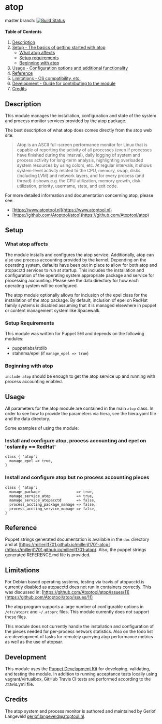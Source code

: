 # atop

master branch: [![Build Status](https://secure.travis-ci.org/millerjl1701/millerjl1701-atop.png?branch=master)](http://travis-ci.org/millerjl1701/millerjl1701-atop)

#### Table of Contents

1. [Description](#description)
2. [Setup - The basics of getting started with atop](#setup)
    * [What atop affects](#what-atop-affects)
    * [Setup requirements](#setup-requirements)
    * [Beginning with atop](#beginning-with-atop)
3. [Usage - Configuration options and additional functionality](#usage)
4. [Reference](#reference)
5. [Limitations - OS compatibility, etc.](#limitations)
6. [Development - Guide for contributing to the module](#development)
7. [Credits](#credits)

## Description

This module manages the installation, configuration and state of the system and process monitor services provided by the atop package. 

The best description of what atop does comes directly from the atop web site:

> Atop is an ASCII full-screen performance monitor for Linux that is capable of reporting the activity of all processes (even if processes have finished during the interval), daily logging of system and process activity for long-term analysis, highlighting overloaded system resources by using colors, etc. At regular intervals, it shows system-level activity related to the CPU, memory, swap, disks (including LVM) and network layers, and for every process (and thread) it shows e.g. the CPU utilization, memory growth, disk utilization, priority, username, state, and exit code.

For more detailed information and documentation concerning atop, please see:

* [https://www.atoptool.nl](https://www.atoptool.nl)
* [https://github.com/Atoptool/atop](https://github.com/Atoptool/atop)

## Setup

### What atop affects

The module installs and configures the atop service. Additionally, atop can also use process accounting provided by the kernel. Depending on the operating system, defaults have been put in place to allow for both atop and atopacctd services to run at startup. This includes the installation and configuration of the operating system appropriate package and service for processing accounting. Please see the data directory for how each operating system will be configured.

The atop module optionally allows for inclusion of the epel class for the installation of the atop package. By default, inclusion of epel on RedHat family systems is disabled assuming that it is managed elsewhere in puppet or content management system like Spacewalk.

### Setup Requirements

This module was written for Puppet 5/6 and depends on the following modules:

* puppetlabs/stdlib
* stahnma/epel (if `manage_epel => true`)

### Beginning with atop

`include atop` should be enough to get the atop service up and running with process accounting enabled.

## Usage

All parameters for the atop module are contained in the main `atop` class. In order to see how to provide the parameters via hiera, see the hiera.yaml file and the data directory. 

Some examples of using the module:

### Install and configure atop, process accounting and epel on 'osfamily == RedHat'
```puppet
class { 'atop':
  manage_epel => true,
}
```

### Install and configure atop but no process accounting pieces
```puppet
class { 'atop':
  manage_package                 => true,
  manage_service_atop            => true,
  mamage_service_atopacctd       => false,
  process_accting_package_manage => false,
  process_accting_service_manage => false,
}
```

## Reference

Puppet strings generated documentation is available in the `doc` directory and at [https://millerjl1701.github.io/millerjl1701-atop](https://millerjl1701.github.io/millerjl1701-atop). Also, the puppet strings generated REFERENCE.md file is provided.

## Limitations

For Debian based operating systems, testing via travis of atopacctd is currently disabled as atopacctd does not run in containers correctly. This was discussed in: [https://github.com/Atoptool/atop/issues/11](https://github.com/Atoptool/atop/issues/11)

The atop program supports a large number of configurable options in `/etc/atoprc` and `~/.atoprc` files. This module currently does not support these files.

This module does not currently handle the installation and configuration of the pieces needed for per-process network statistics. Also on the todo list are development of tasks for remotely querying atop performance metrics as well as the use of atopsar.

## Development

This module uses the [Puppet Development Kit](https://puppet.com/docs/pdk/1.x/pdk.html) for developing, validating, and testing the module. In addition to running acceptance tests locally using vagrant/virtualbox, GitHub Travis CI tests are performed according to the .travis.yml file. 

## Credits

The atop system and process monitor is authored and maintained by Gerlof Langeveld [gerlof.langeveld@atoptool.nl](mailto:gerlof.langeveld@atoptool.nl).